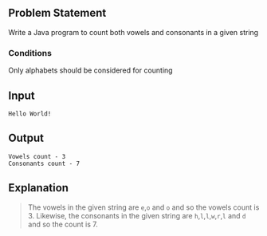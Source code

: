 ## Problem Statement

Write a Java program to count both vowels and consonants in a given string

### Conditions

Only alphabets should be considered for counting

## Input

    Hello World!

## Output

    Vowels count - 3
    Consonants count - 7

## Explanation

> The vowels in the given string are `e`,`o` and `o` and so the vowels count is 3.
> Likewise, the consonants in the given string are `h`,`l`,`l`,`w`,`r`,`l` and `d` and so the count is 7.
